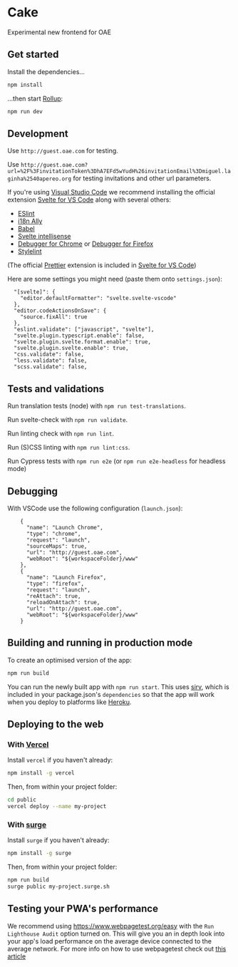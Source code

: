 # Cake

Experimental new frontend for OAE

## Get started

Install the dependencies...

```bash
npm install
```

...then start [Rollup](https://rollupjs.org):

```bash
npm run dev
```

## Development

Use `http://guest.oae.com` for testing.

Use `http://guest.oae.com?url=%2F%3FinvitationToken%3DhA7EFd5wYudH%26invitationEmail%3Dmiguel.laginha%2540apereo.org` for testing invitations and other url parameters.

If you're using [Visual Studio Code](https://code.visualstudio.com/) we recommend installing the official extension [Svelte for VS Code](https://marketplace.visualstudio.com/items?itemName=svelte.svelte-vscode) along with several others:

- [ESlint](https://marketplace.visualstudio.com/items?itemName=dbaeumer.vscode-eslint)
- [i18n Ally](https://marketplace.visualstudio.com/items?itemName=lokalise.i18n-ally)
- [Babel](https://marketplace.visualstudio.com/items?itemName=mgmcdermott.vscode-language-babel)
- [Svelte intellisense](https://marketplace.visualstudio.com/items?itemName=ardenivanov.svelte-intellisense)
- [Debugger for Chrome](https://marketplace.visualstudio.com/items?itemName=msjsdiag.debugger-for-chrome) or [Debugger for Firefox](https://marketplace.visualstudio.com/items?itemName=firefox-devtools.vscode-firefox-debug)
- [Stylelint](https://marketplace.visualstudio.com/items?itemName=stylelint.vscode-stylelint)

(The official [Prettier](https://marketplace.visualstudio.com/items?itemName=esbenp.prettier-vscode) extension is included in [Svelte for VS Code](https://marketplace.visualstudio.com/items?itemName=svelte.svelte-vscode))

Here are some settings you might need (paste them onto `settings.json`):

```
  "[svelte]": {
    "editor.defaultFormatter": "svelte.svelte-vscode"
  },
  "editor.codeActionsOnSave": {
    "source.fixAll": true
  },
  "eslint.validate": ["javascript", "svelte"],
  "svelte.plugin.typescript.enable": false,
  "svelte.plugin.svelte.format.enable": true,
  "svelte.plugin.svelte.enable": true,
  "css.validate": false,
  "less.validate": false,
  "scss.validate": false,
```

## Tests and validations

Run translation tests (node) with `npm run test-translations`.

Run svelte-check with `npm run validate`.

Run linting check with `npm run lint`.

Run (S)CSS linting with `npm run lint:css`.

Run Cypress tests with `npm run e2e` (or `npm run e2e-headless` for headless mode)

## Debugging

With VSCode use the following configuration (`launch.json`):

```
    {
      "name": "Launch Chrome",
      "type": "chrome",
      "request": "launch",
      "sourceMaps": true,
      "url": "http://guest.oae.com",
      "webRoot": "${workspaceFolder}/www"
    },
    {
      "name": "Launch Firefox",
      "type": "firefox",
      "request": "launch",
      "reAttach": true,
      "reloadOnAttach": true,
      "url": "http://guest.oae.com",
      "webRoot": "${workspaceFolder}/www"
    }
```

## Building and running in production mode

To create an optimised version of the app:

```bash
npm run build
```

You can run the newly built app with `npm run start`. This uses [sirv](https://github.com/lukeed/sirv), which is included in your package.json's `dependencies` so that the app will work when you deploy to platforms like [Heroku](https://heroku.com).

## Deploying to the web

### With [Vercel](https://vercel.com)

Install `vercel` if you haven't already:

```bash
npm install -g vercel
```

Then, from within your project folder:

```bash
cd public
vercel deploy --name my-project
```

### With [surge](https://surge.sh/)

Install `surge` if you haven't already:

```bash
npm install -g surge
```

Then, from within your project folder:

```bash
npm run build
surge public my-project.surge.sh
```

## Testing your PWA's performance

We recommend using https://www.webpagetest.org/easy with the `Run Lighthouse Audit` option turned on.
This will give you an in depth look into your app's load performance on the average device connected to the average network.
For more info on how to use webpagetest check out [this article](https://zoompf.com/blog/2015/07/the-seo-experts-guide-to-web-performance-using-webpagetest-2)
